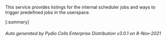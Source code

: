 






This service provides listings for the internal scheduler jobs and ways to trigger predefined jobs in the userspace.

[:summary]

###### Auto generated by Pydio Cells Enterprise Distribution v3.0.1 on 8-Nov-2021
